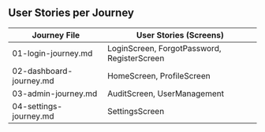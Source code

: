 


## User Stories per Journey

| Journey File              | User Stories (Screens)                      |
|--------------------------|---------------------------------------------|
| 01-login-journey.md      | LoginScreen, ForgotPassword, RegisterScreen |
| 02-dashboard-journey.md  | HomeScreen, ProfileScreen                   |
| 03-admin-journey.md      | AuditScreen, UserManagement                 |
| 04-settings-journey.md   | SettingsScreen                              |
